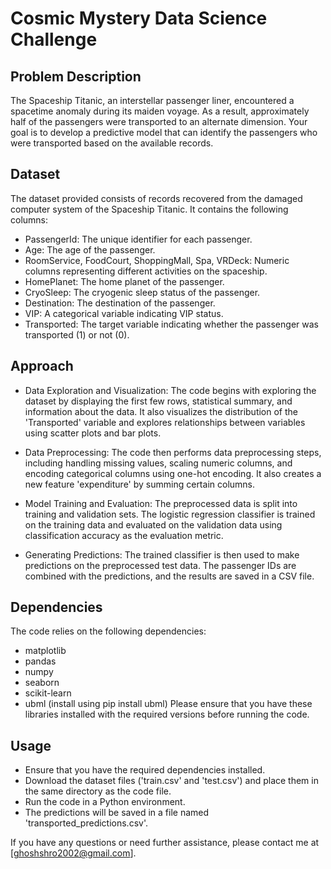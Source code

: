 # Cosmic Mystery Data Science Challenge

## Problem Description
The Spaceship Titanic, an interstellar passenger liner, encountered a spacetime anomaly during its maiden voyage. As a result, approximately half of the passengers were transported to an alternate dimension. Your goal is to develop a predictive model that can identify the passengers who were transported based on the available records.

## Dataset
The dataset provided consists of records recovered from the damaged computer system of the Spaceship Titanic. It contains the following columns:

- PassengerId: The unique identifier for each passenger.
- Age: The age of the passenger.
- RoomService, FoodCourt, ShoppingMall, Spa, VRDeck: Numeric columns representing different activities on the spaceship.
- HomePlanet: The home planet of the passenger.
- CryoSleep: The cryogenic sleep status of the passenger.
- Destination: The destination of the passenger.
- VIP: A categorical variable indicating VIP status.
- Transported: The target variable indicating whether the passenger was transported (1) or not (0).

## Approach
- Data Exploration and Visualization: The code begins with exploring the dataset by displaying the first few rows, statistical summary, and information about the data. It also visualizes the distribution of the 'Transported' variable and explores relationships between variables using scatter plots and bar plots.

- Data Preprocessing: The code then performs data preprocessing steps, including handling missing values, scaling numeric columns, and encoding categorical columns using one-hot encoding. It also creates a new feature 'expenditure' by summing certain columns.

- Model Training and Evaluation: The preprocessed data is split into training and validation sets. The logistic regression classifier is trained on the training data and evaluated on the validation data using classification accuracy as the evaluation metric.

- Generating Predictions: The trained classifier is then used to make predictions on the preprocessed test data. The passenger IDs are combined with the predictions, and the results are saved in a CSV file.

## Dependencies
The code relies on the following dependencies:

- matplotlib
- pandas
- numpy
- seaborn
- scikit-learn
- ubml (install using pip install ubml)
Please ensure that you have these libraries installed with the required versions before running the code.

## Usage
- Ensure that you have the required dependencies installed.
- Download the dataset files ('train.csv' and 'test.csv') and place them in the same directory as the code file.
- Run the code in a Python environment.
- The predictions will be saved in a file named 'transported_predictions.csv'.


If you have any questions or need further assistance, please contact me at [ghoshshro2002@gmail.com].
